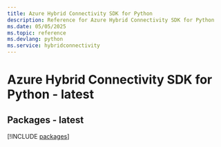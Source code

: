 ```yaml
---
title: Azure Hybrid Connectivity SDK for Python
description: Reference for Azure Hybrid Connectivity SDK for Python
ms.date: 05/05/2025
ms.topic: reference
ms.devlang: python
ms.service: hybridconnectivity
---
```

# Azure Hybrid Connectivity SDK for Python - latest
## Packages - latest
[!INCLUDE [packages](hybrid-connectivity-index.md)]